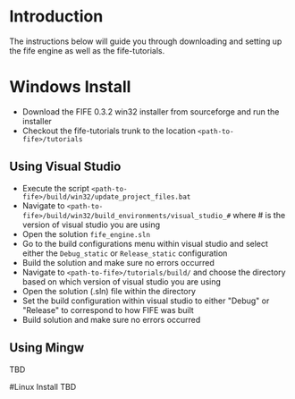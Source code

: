 # Introduction
The instructions below will guide you through downloading and setting up the fife engine as well as the fife-tutorials.

# Windows Install
* Download the FIFE 0.3.2 win32 installer from sourceforge and run the installer
* Checkout the fife-tutorials trunk to the location `<path-to-fife>/tutorials`

## Using Visual Studio
* Execute the script `<path-to-fife>/build/win32/update_project_files.bat`
* Navigate to `<path-to-fife>/build/win32/build_environments/visual_studio_#` where # is the version of visual studio you are using
* Open the solution `fife_engine.sln`
* Go to the build configurations menu within visual studio and select either the `Debug_static` or `Release_static` configuration
* Build the solution and make sure no errors occurred
* Navigate to `<path-to-fife>/tutorials/build/` and choose the directory based on which version of visual studio you are using
* Open the solution (.sln) file within the directory
* Set the build configuration within visual studio to either "Debug" or "Release" to correspond to how FIFE was built
* Build solution and make sure no errors occurred

## Using Mingw
TBD

#Linux Install
TBD
